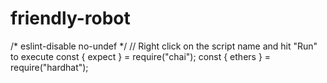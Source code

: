 # friendly-robot
/* eslint-disable no-undef */
// Right click on the script name and hit "Run" to execute
const { expect } = require("chai");
const { ethers } = require("hardhat");
